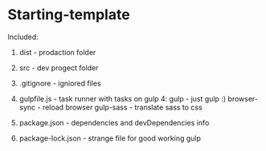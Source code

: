 # Starting-template

Included:

1) dist - prodaction folder

2) src - dev progect folder

3) .gitignore - igniored files

4) gulpfile.js - task runner with tasks on gulp 4:
        gulp - just gulp :)
        browser-sync - reload browser
        gulp-sass - translate sass to css

5) package.json - dependencies and devDependencies info

6) package-lock.json - strange file for good working gulp